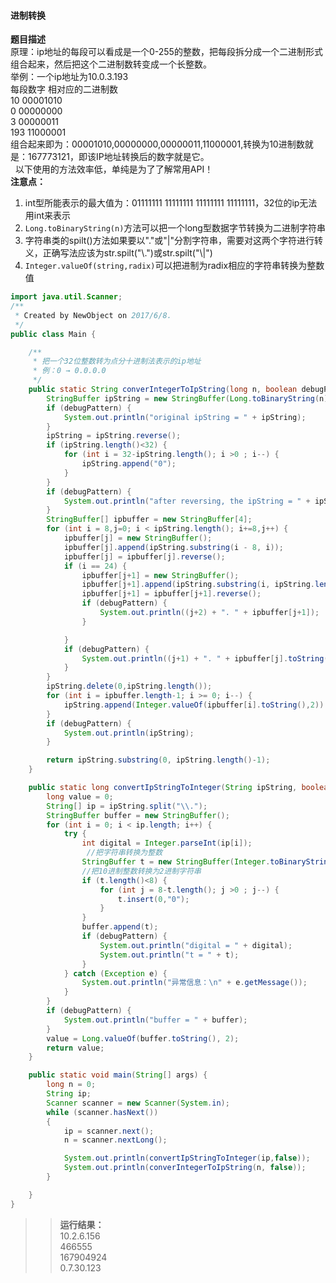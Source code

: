 #### 进制转换
**题目描述**<br>
原理：ip地址的每段可以看成是一个0-255的整数，把每段拆分成一个二进制形式组合起来，然后把这个二进制数转变成一个长整数。<br>
举例：一个ip地址为10.0.3.193<br>
每段数字             相对应的二进制数<br>
10                   00001010<br>
0                    00000000<br>
3                    00000011<br>
193                  11000001<br>
组合起来即为：00001010,00000000,00000011,11000001,转换为10进制数就是：167773121，即该IP地址转换后的数字就是它。<br>
 
以下使用的方法效率低，单纯是为了了解常用API！  
**注意点：**
1. int型所能表示的最大值为：01111111 11111111 11111111 11111111，32位的ip无法用int来表示   
2. ``Long.toBinaryString(n)``方法可以把一个long型数据字节转换为二进制字符串   
3. 字符串类的spilt()方法如果要以"."或"|"分割字符串，需要对这两个字符进行转义，正确写法应该为str.spilt("\\.")或str.spilt("\\|")   
4. ``Integer.valueOf(string,radix)``可以把进制为radix相应的字符串转换为整数值   

```java
import java.util.Scanner;
/**
 * Created by NewObject on 2017/6/8.
 */
public class Main {

    /**
     * 把一个32位整数转为点分十进制法表示的ip地址
     * 例：0 → 0.0.0.0
     */
    public static String converIntegerToIpString(long n, boolean debugPattern) {
        StringBuffer ipString = new StringBuffer(Long.toBinaryString(n));
        if (debugPattern) {
            System.out.println("original ipString = " + ipString);
        }
        ipString = ipString.reverse();
        if (ipString.length()<32) {
            for (int i = 32-ipString.length(); i >0 ; i--) {
                ipString.append("0");
            }
        }
        if (debugPattern) {
            System.out.println("after reversing, the ipString = " + ipString);
        }
        StringBuffer[] ipbuffer = new StringBuffer[4];
        for (int i = 8,j=0; i < ipString.length(); i+=8,j++) {
            ipbuffer[j] = new StringBuffer();
            ipbuffer[j].append(ipString.substring(i - 8, i));
            ipbuffer[j] = ipbuffer[j].reverse();
            if (i == 24) {
                ipbuffer[j+1] = new StringBuffer();
                ipbuffer[j+1].append(ipString.substring(i, ipString.length()));
                ipbuffer[j+1] = ipbuffer[j+1].reverse();
                if (debugPattern) {
                    System.out.println((j+2) + ". " + ipbuffer[j+1]);
                }

            }
            if (debugPattern) {
                System.out.println((j+1) + ". " + ipbuffer[j].toString());
            }
        }
        ipString.delete(0,ipString.length());
        for (int i = ipbuffer.length-1; i >= 0; i--) {
            ipString.append(Integer.valueOf(ipbuffer[i].toString(),2)).append(".");
        }
        if (debugPattern) {
            System.out.println(ipString);
        }

        return ipString.substring(0, ipString.length()-1);
    }

    public static long convertIpStringToInteger(String ipString, boolean debugPattern) {
        long value = 0;
        String[] ip = ipString.split("\\.");
        StringBuffer buffer = new StringBuffer();
        for (int i = 0; i < ip.length; i++) {
            try {
                int digital = Integer.parseInt(ip[i]);
                 //把字符串转换为整数
                StringBuffer t = new StringBuffer(Integer.toBinaryString(digital));
                //把10进制整数转换为2进制字符串
                if (t.length()<8) {
                    for (int j = 8-t.length(); j >0 ; j--) {
                        t.insert(0,"0");
                    }
                }
                buffer.append(t);
                if (debugPattern) {
                    System.out.println("digital = " + digital);
                    System.out.println("t = " + t);
                }
            } catch (Exception e) {
                System.out.println("异常信息：\n" + e.getMessage());
            }
        }
        if (debugPattern) {
            System.out.println("buffer = " + buffer);
        }
        value = Long.valueOf(buffer.toString(), 2);
        return value;
    }

    public static void main(String[] args) {
        long n = 0;
        String ip;
        Scanner scanner = new Scanner(System.in);
        while (scanner.hasNext())
        {
            ip = scanner.next();
            n = scanner.nextLong();

            System.out.println(convertIpStringToInteger(ip,false));
            System.out.println(converIntegerToIpString(n, false));
        }

    }
}
```
>>**运行结果：**<br>
10.2.6.156<br>
466555<br>
167904924<br>
0.7.30.123<br>
